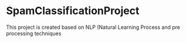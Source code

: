 # SpamClassificationProject
This project is created based on NLP (Natural Learning Process and pre processing techniques
